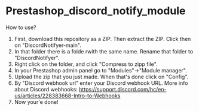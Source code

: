 # Prestashop_discord_notify_module
How to use?
1) First, download this repository as a ZIP. Then extract the ZIP. Click then on "DiscordNotifyer-main".
2) In that folder there is a folde rwith the same name. Rename that folder to "DiscordNotifyer".
3) Right click on the folder, and click "Compress to zipp file". 
4) In your Prestashop admin panel go to "Modules"->"Module manager".
5) Upload the zip that you just made. When that's done click on "Config".
6) By "Discord webhook url" enter your Discord webhook URL. More info about Discord webhooks: https://support.discord.com/hc/en-us/articles/228383668-Intro-to-Webhooks
7) Now your'e done! 

